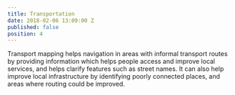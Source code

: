 ```yaml
---
title: Transportation
date: 2018-02-06 13:09:00 Z
published: false
position: 4
---
```


Transport mapping helps navigation in areas with informal transport routes by providing information which helps people access and improve local services, and helps clarify features such as street names. It can also help improve local infrastructure by identifying poorly connected places, and areas where routing could be improved.